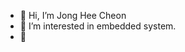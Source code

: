 - 👋 Hi, I’m Jong Hee Cheon
- 👀 I’m interested in embedded system.
- 🌱

<!---
top60331/top60331 is a ✨ special ✨ repository because its `README.md` (this file) appears on your GitHub profile.
You can click the Preview link to take a look at your changes.
--->
